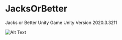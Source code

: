 # JacksOrBetter
 Jacks or Better Unity Game 
 Unity Version 2020.3.32f1
 
 ![Alt Text](https://media.giphy.com/media/iTqWyrMwb02n55OEq3/giphy.gif)
